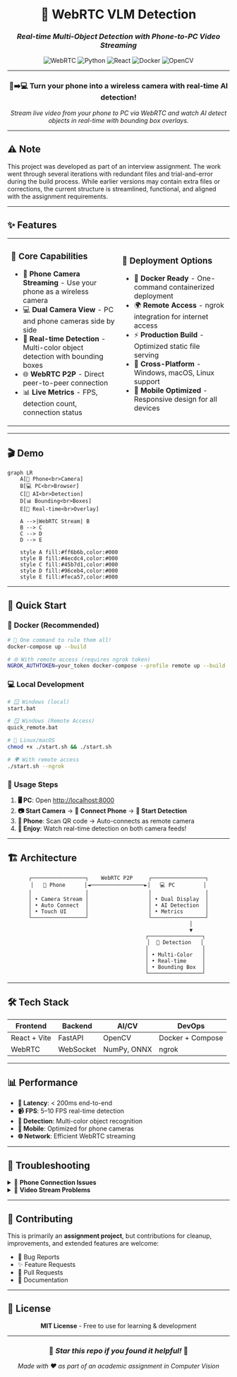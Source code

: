 <div align="center">

# 🎥 WebRTC VLM Detection

### *Real-time Multi-Object Detection with Phone-to-PC Video Streaming*

<img src="https://img.shields.io/badge/WebRTC-Enabled-00D4AA?style=for-the-badge&logo=webrtc&logoColor=white" alt="WebRTC">
<img src="https://img.shields.io/badge/Python-3.9+-3776AB?style=for-the-badge&logo=python&logoColor=white" alt="Python">
<img src="https://img.shields.io/badge/React-18+-61DAFB?style=for-the-badge&logo=react&logoColor=black" alt="React">
<img src="https://img.shields.io/badge/Docker-Ready-2496ED?style=for-the-badge&logo=docker&logoColor=white" alt="Docker">
<img src="https://img.shields.io/badge/OpenCV-Powered-5C3EE8?style=for-the-badge&logo=opencv&logoColor=white" alt="OpenCV">

---

### 📱➡️💻 Turn your phone into a wireless camera with real-time AI detection!

*Stream live video from your phone to PC via WebRTC and watch AI detect objects in real-time with bounding box overlays.*

</div>

---

## ⚠️ Note
This project was developed as part of an interview assignment.
The work went through several iterations with redundant files and trial-and-error during the build process. While earlier versions may contain extra files or corrections, the current structure is streamlined, functional, and aligned with the assignment requirements.

---

## ✨ Features

<table>
<tr>
<td width="50%">

### 🎯 **Core Capabilities**
- 📱 **Phone Camera Streaming** - Use your phone as a wireless camera
- 💻 **Dual Camera View** - PC and phone cameras side by side
- 🤖 **Real-time Detection** - Multi-color object detection with bounding boxes
- 🌐 **WebRTC P2P** - Direct peer-to-peer connection
- 📊 **Live Metrics** - FPS, detection count, connection status

</td>
<td width="50%">

### 🚀 **Deployment Options**
- 🐳 **Docker Ready** - One-command containerized deployment
- 🌍 **Remote Access** - ngrok integration for internet access
- ⚡ **Production Build** - Optimized static file serving
- 🔧 **Cross-Platform** - Windows, macOS, Linux support
- 📱 **Mobile Optimized** - Responsive design for all devices

</td>
</tr>
</table>

---

## 🎬 Demo

```mermaid
graph LR
    A[📱 Phone<br>Camera]
    B[💻 PC<br>Browser]
    C[🤖 AI<br>Detection]
    D[📊 Bounding<br>Boxes]
    E[🎯 Real-time<br>Overlay]

    A -->|WebRTC Stream| B
    B --> C
    C --> D
    D --> E

    style A fill:#ff6b6b,color:#000
    style B fill:#4ecdc4,color:#000
    style C fill:#45b7d1,color:#000
    style D fill:#96ceb4,color:#000
    style E fill:#feca57,color:#000
````

---

## 🚀 Quick Start

### 🐳 **Docker (Recommended)**

```bash
# 🎯 One command to rule them all!
docker-compose up --build

# 🌐 With remote access (requires ngrok token)
NGROK_AUTHTOKEN=your_token docker-compose --profile remote up --build
```

### 💻 **Local Development**

```bash
# 🪟 Windows (local)
start.bat

# 🪟 Windows (Remote Access)
quick_remote.bat

# 🐧 Linux/macOS
chmod +x ./start.sh && ./start.sh

# 🌍 With remote access
./start.sh --ngrok
```

### 📱 **Usage Steps**

1. **🖥️ PC**: Open [http://localhost:8000](http://localhost:8000)
2. **📷 Start Camera** → **🔗 Connect Phone** → **🎯 Start Detection**
3. **📱 Phone**: Scan QR code → Auto-connects as remote camera
4. **🎉 Enjoy**: Watch real-time detection on both camera feeds!

---

## 🏗️ Architecture

<div align="center">

```ascii
┌─────────────────┐    WebRTC P2P     ┌─────────────────┐
│   📱 Phone      │◄─────────────────►│   💻 PC         │
│                 │                   │                 │
│ • Camera Stream │                   │ • Dual Display  │
│ • Auto Connect  │                   │ • AI Detection  │
│ • Touch UI      │                   │ • Metrics       │
└─────────────────┘                   └─────────────────┘
                                              │
                                              ▼
                                    ┌─────────────────┐
                                    │  🤖 Detection   │
                                    │                 │
                                    │ • Multi-Color   │
                                    │ • Real-time     │
                                    │ • Bounding Box  │
                                    └─────────────────┘
```

</div>

---

## 🛠️ Tech Stack

<div align="center">

| Frontend     | Backend   | AI/CV       | DevOps           |
| ------------ | --------- | ----------- | ---------------- |
| React + Vite | FastAPI   | OpenCV      | Docker + Compose |
| WebRTC       | WebSocket | NumPy, ONNX | ngrok            |

</div>

---

## 📊 Performance

* **🚀 Latency**: < 200ms end-to-end
* **📹 FPS**: 5–10 FPS real-time detection
* **🎯 Detection**: Multi-color object recognition
* **📱 Mobile**: Optimized for phone cameras
* **🌐 Network**: Efficient WebRTC streaming

---

## 🐛 Troubleshooting

<details>
<summary>📱 <strong>Phone Connection Issues</strong></summary>

* ✅ Ensure both devices are on same WiFi
* ✅ Check camera permissions in browser
* ✅ Try different browsers (Chrome recommended)
* ✅ Use ngrok for remote access

</details>

<details>
<summary>🎥 <strong>Video Stream Problems</strong></summary>

* ✅ Check WebRTC connection in console
* ✅ Verify STUN server connectivity
* ✅ Test with `chrome://webrtc-internals`
* ✅ Restart both applications

</details>

---

## 🤝 Contributing

This is primarily an **assignment project**, but contributions for cleanup, improvements, and extended features are welcome:

* 🐛 Bug Reports
* ✨ Feature Requests
* 🔧 Pull Requests
* 📖 Documentation

---

## 📄 License

<div align="center">

**MIT License** - Free to use for learning & development

---

### 🌟 *Star this repo if you found it helpful!* 🌟

*Made with ❤️ as part of an academic assignment in Computer Vision*

</div>
